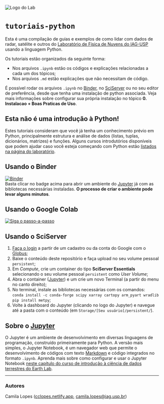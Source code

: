 ![Logo do Lab](https://i.imgur.com/id9h6xi.png)

# `tutoriais-python` 
Esta é uma compilação de guias e exemplos de como lidar com dados de radar, satélite e outros do [Laboratório de Física de Nuvens do IAG-USP](http://labnuvens.iag.usp.br) usando a linguagem Python.

Os tutoriais estão organizados da seguinte forma:  
- Nos arquivos `.ipynb` estão os códigos e explicações relacionadas a cada um dos tópicos;
- Nos arquivos `.md` estão explicações que não necessitam de código.

É possível rodar os arquivos `.ipynb` no [Binder](https://mybinder.org/), no [SciServer](https://sciserver.org/) ou no seu editor de preferência, desde que tenha uma instalação de python associada. Veja mais informações sobre configurar sua própria instalação no tópico **0. Instalacao + Boas Praticas de Uso**.

## Esta não é uma introdução à Python!
Estes tutoriais consideram que você já tenha um conhecimento prévio em Python, principalmente estrutura e análise de dados (listas, tuplas, dicionários, matrizes) e funções. Alguns cursos introdutórios disponíveis que podem ajudar caso você esteja começando com Python estão [listados na página do laboratório](https://sites.google.com/iag.usp.br/labnuvens/dados-e-materiais).

## Usando o Binder
[![Binder](https://mybinder.org/badge_logo.svg)](https://mybinder.org/v2/gh/LabNuvens/tutoriais-python/HEAD)  
Basta clicar no badge acima para abrir um ambiente do [Jupyter](https://jupyter.org/) já com as bibliotecas necessárias instaladas. **O processo de criar o ambiente pode levar alguns minutos**.  


## Usando o Google Colab
[![Siga o passo-a-passo](https://i.imgur.com/yoNYUg9.png)](https://scribehow.com/shared/Usando_tutoriais-python_no_Google_Colab__5AKgjLMVSwqrW3tuvsoXUw)

## Usando o SciServer
1. [Faça o login](https://apps.sciserver.org/login-portal/) a partir de um cadastro ou da conta do Google com o [Globus](https://www.globus.org/);
2. Baixe o conteúdo deste repositório e faça upload no seu volume pessoal `persistent`;
3. Em _Compute_, crie um container do tipo **SciServer Essentials** selecionando o seu volume pessoal `persistent` como _User Volume_;
4. Abra o container ([Jupyter](https://jupyter.org/)) e um crie um novo Terminal (a partir do menu no canto direito);
5. No terminal, instale as bibliotecas necessárias com os comandos:  
    `conda install -c conda-forge scipy xarray cartopy arm_pyart wradlib`    
    `pip install metpy`;
6. Volte à dashboard do Jupyter (clicando no logo do Jupyter) e navegue até a pasta com o conteúdo (em `Storage/[Seu usuário]/persistent/`).

## Sobre o [Jupyter](https://jupyter.org/)
O Jupyter é um ambiente de desenvolvimento em diversas linguagens de programação, construído primeiramente para Python. A versão mais simples, o Jupyter Notebook, é um navegador web que permite o desenvolvimento de códigos com texto [Markdown](https://www.markdownguide.org/) e código integrados no formato `.ipynb`. Aprenda mais sobre como configurar e usar o Jupyter Notebook [neste capítulo do curso de introdução à ciência de dados terrestres do Earth Lab](https://www.earthdatascience.org/courses/intro-to-earth-data-science/open-reproducible-science/jupyter-python/).

---

### Autores

Camila Lopes ([cclopes.netlify.app](https://cclopes.netlify.app/), camila.lopes@iag.usp.br)
